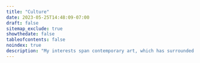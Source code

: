 ```yaml
---
title: "Culture"
date: 2023-05-25T14:48:09-07:00
draft: false
sitemap_exclude: true
showthedate: false
tableofcontents: false
noindex: true
description: "My interests span contemporary art, which has surrounded me ever since my infancy, [heraldry]({{% assets documents %}}jenkins-arms-large.jpg), music, especially from Mozart up to the mid-Romantic period, as well as well-sung English choral music from the sixteenth, seventeenth and nineteenth centuries. I have worked in the field of culture and media in various capacities."
---
```

